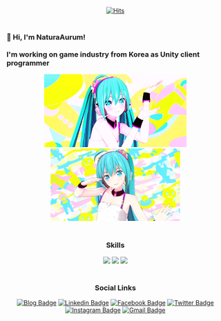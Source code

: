 <div align=center>

[![Hits](https://hits.seeyoufarm.com/api/count/incr/badge.svg?url=https%3A%2F%2Fgithub.com%2FNaturaAurum%2Fhit-counter)](https://hits.seeyoufarm.com)

</div>

<h3 align=left>
  <abc>
    <br>👋 Hi, I'm NaturaAurum!<br>
    <br> I'm working on game industry from Korea as Unity client programmer<br>
  </abc>
</h3>

<div align=center>
<img width="330" src="https://github.com/NaturaAurum/NaturaAurum/blob/master/assets/miku_001.gif"/>
<img width="300" src="https://github.com/NaturaAurum/NaturaAurum/blob/master/assets/miku_002.gif"/>
</div>

<h3 align=center>
  <abc>
    <br>Skills<br>
  </abc>
</h3>

<div align=center>

![](https://img.shields.io/badge/Unity-black?style=flat-square&logo=unity)
![](https://img.shields.io/badge/C%23-green?style=flat-square)
![](https://img.shields.io/badge/-Python-3776AB?style=flat-square&logo=python&logoColor=white)

</div>

<h3 align=center>
  <abc>
    <br>Social Links<br>
  </abc>
</h3>

<div align=center>

[![Blog Badge](http://img.shields.io/badge/-Blog-black?style=flat-square&logo=github&link=https://naturaaurum.github.io/)](https://naturaaurum.github.io/)
[![Linkedin Badge](https://img.shields.io/badge/-LinkedIn-blue?style=flat-square&logo=Linkedin&logoColor=white&link=https://www.linkedin.com/in/naturaaurum-0606/)](https://www.linkedin.com/in/naturaaurum-0606/) 
[![Facebook Badge](https://img.shields.io/badge/-Facebook-1877f2?style=flat-square&logo=facebook&logoColor=white&link=https://www.facebook.com/NaturaAurum)](https://www.facebook.com/NaturaAurum) 
[![Twitter Badge](https://img.shields.io/badge/-Twitter-1DA1F2?style=flat-square&logo=twitter&logoColor=white&link=https://twitter.com/NaturaAurum)](https://twitter.com/NaturaAurum)
[![Instagram Badge](https://img.shields.io/badge/-@natura_aurum_w-E4405F?style=flat-square&labelColor=E4405F&logo=Instagram&logoColor=white&link=https://www.instagram.com/natura_aurum_w/)](https://www.instagram.com/natura_aurum_w/)
[![Gmail Badge](https://img.shields.io/badge/-Gmail-d14836?style=flat-square&logo=Gmail&logoColor=white&link=mailto:natura0321@gmail.com)](mailto:natura0321@gmail.com)

</div>

<!--
**NaturaAurum/NaturaAurum** is a ✨ _special_ ✨ repository because its `README.md` (this file) appears on your GitHub profile.

Here are some ideas to get you started:

- 🔭 I’m currently working on ...
- 🌱 I’m currently learning ...
- 👯 I’m looking to collaborate on ...
- 🤔 I’m looking for help with ...
- 💬 Ask me about ...
- 📫 How to reach me: ...
- 😄 Pronouns: ...
- ⚡ Fun fact: ...
-->
